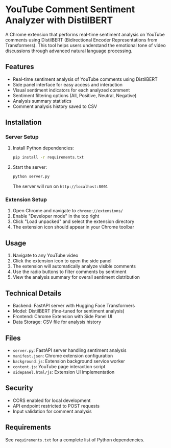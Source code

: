 # YouTube Comment Sentiment Analyzer with DistilBERT

A Chrome extension that performs real-time sentiment analysis on YouTube comments using DistilBERT (Bidirectional Encoder Representations from Transformers). This tool helps users understand the emotional tone of video discussions through advanced natural language processing.

## Features

- Real-time sentiment analysis of YouTube comments using DistilBERT
- Side panel interface for easy access and interaction
- Visual sentiment indicators for each analyzed comment
- Sentiment filtering options (All, Positive, Neutral, Negative)
- Analysis summary statistics
- Comment analysis history saved to CSV

## Installation

### Server Setup

1. Install Python dependencies:
   ```bash
   pip install -r requirements.txt
   ```

2. Start the server:
   ```bash
   python server.py
   ```
   The server will run on `http://localhost:8001`

### Extension Setup

1. Open Chrome and navigate to `chrome://extensions/`
2. Enable "Developer mode" in the top right
3. Click "Load unpacked" and select the extension directory
4. The extension icon should appear in your Chrome toolbar

## Usage

1. Navigate to any YouTube video
2. Click the extension icon to open the side panel
3. The extension will automatically analyze visible comments
4. Use the radio buttons to filter comments by sentiment
5. View the analysis summary for overall sentiment distribution

## Technical Details

- Backend: FastAPI server with Hugging Face Transformers
- Model: DistilBERT (fine-tuned for sentiment analysis)
- Frontend: Chrome Extension with Side Panel UI
- Data Storage: CSV file for analysis history

## Files

- `server.py`: FastAPI server handling sentiment analysis
- `manifest.json`: Chrome extension configuration
- `background.js`: Extension background service worker
- `content.js`: YouTube page interaction script
- `sidepanel.html/js`: Extension UI implementation

## Security

- CORS enabled for local development
- API endpoint restricted to POST requests
- Input validation for comment analysis

## Requirements

See `requirements.txt` for a complete list of Python dependencies.

